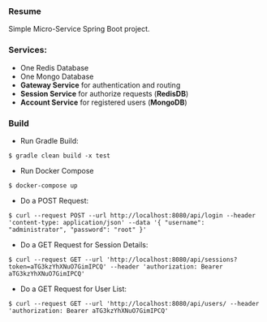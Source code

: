 ### Resume
Simple Micro-Service Spring Boot project.
### Services:
* One Redis Database
* One Mongo Database
* **Gateway Service** for authentication and routing
* **Session Service** for authorize requests (**RedisDB**)
* **Account Service** for registered users (**MongoDB**)

### Build
* Run Gradle Build:
```
$ gradle clean build -x test
```
* Run Docker Compose
```
$ docker-compose up
```
* Do a POST Request:
```
$ curl --request POST --url http://localhost:8080/api/login --header 'content-type: application/json' --data '{ "username": "administrator", "password": "root" }'
```
* Do a GET Request for Session Details:
```
$ curl --request GET --url 'http://localhost:8080/api/sessions?token=aTG3kzYhXNuO7GimIPCQ' --header 'authorization: Bearer aTG3kzYhXNuO7GimIPCQ'
```
* Do a GET Request for User List:
```
$ curl --request GET --url 'http://localhost:8080/api/users/ --header 'authorization: Bearer aTG3kzYhXNuO7GimIPCQ'
```